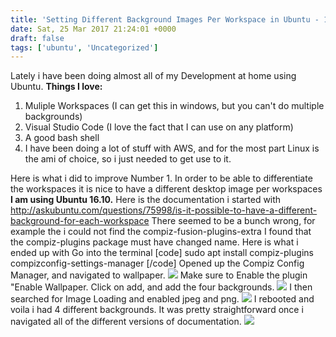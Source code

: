 ```yaml
---
title: 'Setting Different Background Images Per Workspace in Ubuntu - 16.10'
date: Sat, 25 Mar 2017 21:24:01 +0000
draft: false
tags: ['ubuntu', 'Uncategorized']
---
```


Lately i have been doing almost all of my Development at home using Ubuntu. **Things I love:**

1.  Muliple Workspaces (I can get this in windows, but you can't do multiple backgrounds)
2.  Visual Studio Code (I love the fact that I can use on any platform)
3.  A good bash shell
4.  I have been doing a lot of stuff with AWS, and for the most part Linux is the ami of choice, so i just needed to get use to it.

Here is what i did to improve Number 1. In order to be able to differentiate the workspaces it is nice to have a different desktop image per workspaces **I am using Ubuntu 16.10.** Here is the documentation i started with http://askubuntu.com/questions/75998/is-it-possible-to-have-a-different-background-for-each-workspace There seemed to be a bunch wrong, for example the i could not find the compiz-fusion-plugins-extra I found that the compiz-plugins package must have changed name. Here is what i ended up with Go into the terminal \[code\] sudo apt install compiz-plugins compizconfig-settings-manager \[/code\] Opened up the Compiz Config Manager, and navigated to wallpaper. ![](https://jonsherndotcom.files.wordpress.com/2017/03/screenshot-from-2017-03-25-16-06-26.png?w=840) Make sure to Enable the plugin "Enable Wallpaper. Click on add, and add the four backgrounds. ![](https://jonsherndotcom.files.wordpress.com/2017/03/screenshot-from-2017-03-25-16-06-35.png?w=840) I then searched for Image Loading and enabled jpeg and png. ![](https://jonsherndotcom.files.wordpress.com/2017/03/screenshot-from-2017-03-25-16-07-06.png?w=840) I rebooted and voila i had 4 different backgrounds. It was pretty straightforward once i navigated all of the different versions of documentation. ![](https://jonsherndotcom.files.wordpress.com/2017/03/screenshot-from-2017-03-25-16-01-01.png?w=840)